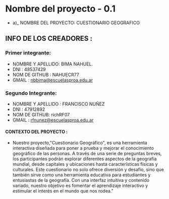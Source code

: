 # Nombre del proyecto - 0.1
- a)_ NOMBRE DEL PROYECTO: CUESTIONARIO GEOGRAFICO
## INFO DE LOS CREADORES :
### Primer integrante:
 - NOMBRE Y APELLIDO: BIMA NAHUEL.
 - DNI : 48537429
 - NOM DE GITHUB : NAHUECR77
 - GMAIL : nbbima@escuelasproa.edu.ar
 ### Segundo Integrante:
 - NOMBRE Y APELLIDO : FRANCISCO NUÑEZ
 - DNI : 47912892
 - NOM DE GITHUB: richRF07
 - GMAIL : rfnunez@escuelasproa.edu.ar

#### CONTEXTO DEL PROYECTO :
  
- Nuestro proyecto,"Cuestionario Geográfico", es una herramienta interactiva diseñada para poner a prueba y mejorar el conocimiento geográfico de las personas. A través de una serie de preguntas breves, los participantes podrán explorar diferentes aspectos de la geografía mundial, desde capitales y ubicaciones hasta características físicas y culturales. Este cuestionario no solo ofrece diversión y desafío, sino que también sirve como una herramienta educativa para estudiantes y entusiastas de la geografía. Con una interfaz intuitiva y contenido variado, nuestro objetivo es fomentar el aprendizaje interactivo y estimular el interés en el mundo que nos rodea."